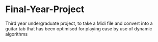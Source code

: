Final-Year-Project
==================

Third year undergraduate project, to take a Midi file and convert into a guitar tab that has been optimised for playing ease by use of dynamic algorithms
